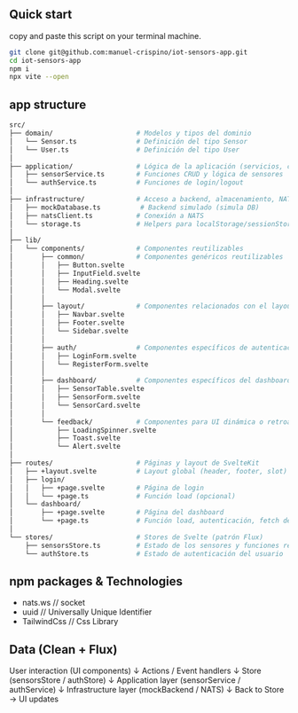 ## Quick start 

copy and paste this script on your terminal machine.

```bash
git clone git@github.com:manuel-crispino/iot-sensors-app.git
cd iot-sensors-app
npm i
npx vite --open

```

<section id="#struct">

## app structure 
```bash
src/
├── domain/                     # Modelos y tipos del dominio
│   └── Sensor.ts               # Definición del tipo Sensor
│   └── User.ts                 # Definición del tipo User
│
├── application/                # Lógica de la aplicación (servicios, casos de uso)
│   ├── sensorService.ts        # Funciones CRUD y lógica de sensores
│   └── authService.ts          # Funciones de login/logout
│
├── infrastructure/             # Acceso a backend, almacenamiento, NATS
│   ├── mockDatabase.ts          # Backend simulado (simula DB)
│   ├── natsClient.ts           # Conexión a NATS
│   └── storage.ts              # Helpers para localStorage/sessionStorage
│
├── lib/
│   └── components/             # Componentes reutilizables
│       ├── common/             # Componentes genéricos reutilizables
│       │   ├── Button.svelte
│       │   ├── InputField.svelte
│       │   ├── Heading.svelte
│       │   └── Modal.svelte
│       │
│       ├── layout/             # Componentes relacionados con el layout global
│       │   ├── Navbar.svelte
│       │   ├── Footer.svelte
│       │   └── Sidebar.svelte
│       │
│       ├── auth/               # Componentes específicos de autenticación
│       │   ├── LoginForm.svelte
│       │   └── RegisterForm.svelte
│       │
│       ├── dashboard/          # Componentes específicos del dashboard
│       │   ├── SensorTable.svelte
│       │   ├── SensorForm.svelte
│       │   └── SensorCard.svelte
│       │
│       └── feedback/           # Componentes para UI dinámica o retroalimentación
│           ├── LoadingSpinner.svelte
│           ├── Toast.svelte
│           └── Alert.svelte
│
├── routes/                     # Páginas y layout de SvelteKit
│   ├── +layout.svelte          # Layout global (header, footer, slot)
│   ├── login/
│   │   ├── +page.svelte        # Página de login
│   │   └── +page.ts            # Función load (opcional)
│   └── dashboard/
│       ├── +page.svelte        # Página del dashboard
│       └── +page.ts            # Función load, autenticación, fetch de sensores
│
└── stores/                     # Stores de Svelte (patrón Flux)
    ├── sensorsStore.ts         # Estado de los sensores y funciones reactivas
    └── authStore.ts            # Estado de autenticación del usuario

```
## npm packages & Technologies 

- nats.ws   // socket
- uuid      // Universally Unique Identifier
- TailwindCss // Css Library

## Data (Clean + Flux)

User interaction (UI components)
       ↓
       Actions / Event handlers
       ↓
    Store (sensorsStore / authStore)
       ↓
  Application layer (sensorService / authService)
       ↓
 Infrastructure layer (mockBackend / NATS)
       ↓
       Back to Store → UI updates

</section>